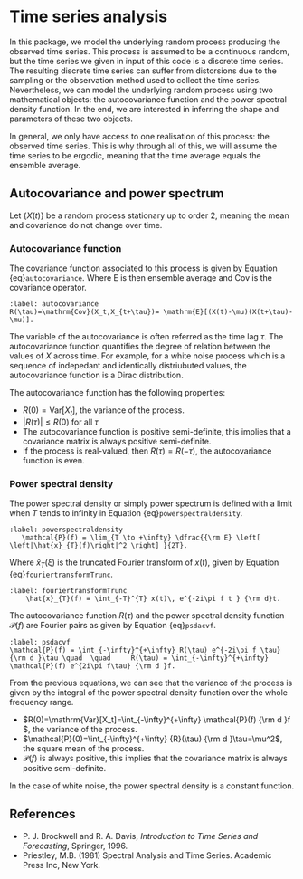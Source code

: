 # Time series analysis

In this package, we model the underlying random process producing the observed time series. This process is assumed to be a continuous random, but the time series we given in input of this code is a discrete time series. The resulting discrete time series can suffer from distorsions due to the sampling or the observation method used to collect the time series. Nevertheless, we can model the underlying random process using two mathematical objects: the autocovariance function and the power spectral density function. In the end, we are interested in inferring the shape and parameters of these two objects.

In general, we only have access to one realisation of this process: the observed time series. This is why through all of this, we will assume the time series to be ergodic, meaning that the time average equals the ensemble average. 


## Autocovariance and power spectrum


Let $\{X(t)\}$ be a random process stationary up to order 2, meaning the mean and covariance do not change over time.

### Autocovariance function

The covariance function associated to this process is given by Equation {eq}`autocovariance`. Where $\mathrm{E}$ is then ensemble average and $\mathrm{Cov}$ is the covariance operator.

```{math}
:label: autocovariance
R(\tau)=\mathrm{Cov}(X_t,X_{t+\tau})= \mathrm{E}[(X(t)-\mu)(X(t+\tau)-\mu)].
```


The variable of the autocovariance is often referred as the time lag $\tau$. The autocovariance function quantifies the degree of relation between the values of $X$ across time. For example, for a white noise process which is a sequence of indepedant and identically distriubuted values, the autocovariance function is a Dirac distribution.

The autocovariance function has the following properties:

- $R(0)=\mathrm{Var}[X_t]$, the variance of the process.
- $|R(\tau)| \leq R(0)$ for all $\tau$
- The autocovariance function is positive semi-definite, this implies that a covariance matrix is always positive semi-definite.
- If the process is real-valued, then $R(\tau)=R(-\tau)$, the autocovariance function is even.




### Power spectral density

The power spectral density or simply power spectrum is defined with a limit when $T$ tends to infinity in Equation {eq}`powerspectraldensity`.


```{math}
:label: powerspectraldensity
   \mathcal{P}(f) = \lim_{T \to +\infty} \dfrac{{\rm E} \left[ \left|\hat{x}_{T}(f)\right|^2 \right] }{2T}.
```

Where $\hat{x}_{T}(\xi)$ is the truncated Fourier transform of $x(t)$, given by Equation {eq}`fouriertransformTrunc`.

```{math}
:label: fouriertransformTrunc
    \hat{x}_{T}(f) = \int_{-T}^{T} x(t)\, e^{-2i\pi f t } {\rm d}t.
```

The autocovariance function $R(\tau)$ and the power spectral density function $\mathcal{P}(f)$ are Fourier pairs as given by Equation {eq}`psdacvf`.

```{math}
:label: psdacvf
\mathcal{P}(f) = \int_{-\infty}^{+\infty} R(\tau) e^{-2i\pi f \tau} {\rm d }\tau \quad  \quad     R(\tau) = \int_{-\infty}^{+\infty} \mathcal{P}(f) e^{2i\pi f\tau} {\rm d }f. 
```

From the previous equations, we can see that the variance of the process is given by the integral of the power spectral density function over the whole frequency range. 

- $R(0)=\mathrm{Var}[X_t]=\int_{-\infty}^{+\infty} \mathcal{P}(f)  {\rm d }f $, the variance of the process.
- $\mathcal{P}(0)=\int_{-\infty}^{+\infty} {R}(\tau)  {\rm d }\tau=\mu^2$, the square mean of the process.
- $\mathcal{P}(f)$ is always positive, this implies that the covariance matrix is always positive semi-definite.

In the case of white noise, the power spectral density is a constant function.

## References

- P. J. Brockwell and R. A. Davis, *Introduction to Time Series and Forecasting*, Springer, 1996.
- Priestley, M.B. (1981) Spectral Analysis and Time Series. Academic Press Inc, New York. 